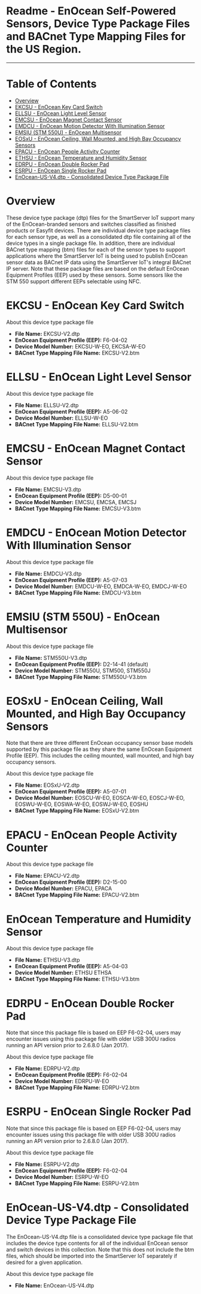 Readme - EnOcean Self-Powered Sensors, Device Type Package Files and BACnet Type Mapping Files for the US Region.
===
---

# Table of Contents

-   [Overview](#Overview)
-   [EKCSU - EnOcean Key Card Switch](#EKCSU)
-   [ELLSU - EnOcean Light Level Sensor](#ELLSU)
-   [EMCSU - EnOcean Magnet Contact Sensor](#EMCSU)
-   [EMDCU - EnOcean Motion Detector With Illumination Sensor](#EMDCU)
-   [EMSIU (STM 550U) - EnOcean Multisensor](#EMSIU)
-   [EOSxU - EnOcean Ceiling, Wall Mounted, and High Bay Occupancy Sensors](#EOSxU)
-   [EPACU - EnOcean People Activity Counter](#EPACU)
-   [ETHSU - EnOcean Temperature and Humidity Sensor](#ETHSU)
-   [EDRPU - EnOcean Double Rocker Pad](#EDRPU)
-   [ESRPU - EnOcean Single Rocker Pad](#ESRPU)
-   [EnOcean-US-V4.dtp - Consolidated Device Type Package File](#Complete)

<a name="Overview"></a>
# Overview

These device type package (dtp) files for the SmartServer IoT support many of the EnOcean-branded sensors and switches classified as finished products or Easyfit devices.  There are individual device type package files for each sensor type, as well as a consolidated dtp file containing all of the device types in a single package file.  In addition, there are individual BACnet type mapping (btm) files for each of the sensor types to support applications where the SmartServer IoT is being used to publish EnOcean sensor data as BACnet IP data using the SmartServer IoT's integral BACnet IP server.  Note that these package files are based on the default EnOcean Equipment Profiles (EEP) used by these sensors.  Some sensors like the STM 550 support different EEPs selectable using NFC.

<a name="EKCSU"></a>
# EKCSU - EnOcean Key Card Switch

About this device type package file

-   **File Name:** EKCSU-V2.dtp
-   **EnOcean Equipment Profile (EEP):** F6-04-02
-   **Device Model Number:** EKCSU-W-EO, EKCSA-W-EO
-   **BACnet Type Mapping File Name:** EKCSU-V2.btm

<a name="ELLSU"></a>
# ELLSU - EnOcean Light Level Sensor

About this device type package file

-   **File Name:** ELLSU-V2.dtp
-   **EnOcean Equipment Profile (EEP):** A5-06-02
-   **Device Model Number:** ELLSU-W-EO
-   **BACnet Type Mapping File Name:** ELLSU-V2.btm

<a name="EMCSU"></a>
# EMCSU - EnOcean Magnet Contact Sensor

About this device type package file

-   **File Name:** EMCSU-V3.dtp
-   **EnOcean Equipment Profile (EEP):** D5-00-01
-   **Device Model Number:** EMCSU, EMCSA, EMCSJ
-   **BACnet Type Mapping File Name:** EMCSU-V3.btm

<a name="EMDCU"></a>
# EMDCU - EnOcean Motion Detector With Illumination Sensor

About this device type package file

-   **File Name:** EMDCU-V3.dtp
-   **EnOcean Equipment Profile (EEP):** A5-07-03
-   **Device Model Number:** EMDCU-W-EO, EMDCA-W-EO, EMDCJ-W-EO
-   **BACnet Type Mapping File Name:** EMDCU-V3.btm

<a name="EMSIU"></a>
# EMSIU (STM 550U) - EnOcean Multisensor

About this device type package file

-   **File Name:** STM550U-V3.dtp
-   **EnOcean Equipment Profile (EEP):** D2-14-41 (default)
-   **Device Model Number:** STM550U, STM500, STM550J
-   **BACnet Type Mapping File Name:** STM550U-V3.btm

<a name="EOSxU"></a>
# EOSxU - EnOcean Ceiling, Wall Mounted, and High Bay Occupancy Sensors

Note that there are three different EnOcean occupancy sensor base models supported by this package file as they share the same EnOcean Equipment Profile (EEP).  This includes the ceiling mounted, wall mounted, and high bay occupancy sensors.

About this device type package file

-   **File Name:** EOSxU-V2.dtp
-   **EnOcean Equipment Profile (EEP):** A5-07-01
-   **Device Model Number:** EOSCU-W-EO, EOSCA-W-EO, EOSCJ-W-EO, EOSWU-W-EO, EOSWA-W-EO, EOSWJ-W-EO, EOSHU
-   **BACnet Type Mapping File Name:** EOSxU-V2.btm

<a name="EPACU"></a>
# EPACU - EnOcean People Activity Counter

About this device type package file

-   **File Name:** EPACU-V2.dtp
-   **EnOcean Equipment Profile (EEP):** D2-15-00
-   **Device Model Number:** EPACU, EPACA
-   **BACnet Type Mapping File Name:** EPACU-V2.btm

<a name="ETHSU"></a>
# EnOcean Temperature and Humidity Sensor

About this device type package file

-   **File Name:** ETHSU-V3.dtp
-   **EnOcean Equipment Profile (EEP):** A5-04-03
-   **Device Model Number:** ETHSU ETHSA
-   **BACnet Type Mapping File Name:** ETHSU-V3.btm

<a name="EDRPU"></a>
# EDRPU - EnOcean Double Rocker Pad

Note that since this package file is based on EEP F6-02-04, users may encounter issues using this package file with older USB 300U radios running an API version prior to 2.6.8.0 (Jan 2017).

About this device type package file

-   **File Name:** EDRPU-V2.dtp
-   **EnOcean Equipment Profile (EEP):** F6-02-04
-   **Device Model Number:** EDRPU-W-EO
-   **BACnet Type Mapping File Name:** EDRPU-V2.btm

<a name="ESRPU"></a>
# ESRPU - EnOcean Single Rocker Pad

Note that since this package file is based on EEP F6-02-04, users may encounter issues using this package file with older USB 300U radios running an API version prior to 2.6.8.0 (Jan 2017).

About this device type package file

-   **File Name:** ESRPU-V2.dtp
-   **EnOcean Equipment Profile (EEP):** F6-02-04
-   **Device Model Number:** ESRPU-W-EO
-   **BACnet Type Mapping File Name:** ESRPU-V2.btm

<a name="#Complete"></a>
# EnOcean-US-V4.dtp - Consolidated Device Type Package File

The EnOcean-US-V4.dtp file is a consolidated device type package file that includes the device type contents for all of the individual EnOcean sensor and switch devices in this collection.  Note that this does not include the btm files, which should be imported into the SmartServer IoT separately if desired for a given application.

About this device type package file

-   **File Name:** EnOcean-US-V4.dtp
